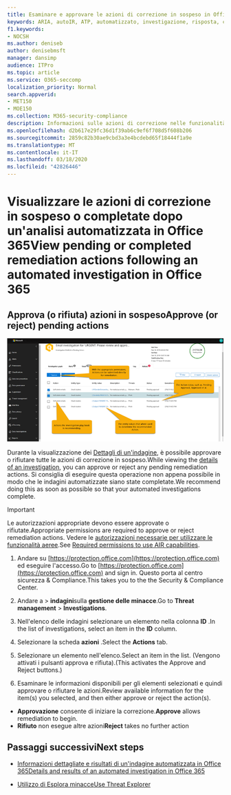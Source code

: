 ```yaml
---
title: Esaminare e approvare le azioni di correzione in sospeso in Office 365 analisi automatizzata e risposta
keywords: ARIA, autoIR, ATP, automatizzato, investigazione, risposta, correzione, minacce, avanzate, minacce, protezione
f1.keywords:
- NOCSH
ms.author: deniseb
author: denisebmsft
manager: dansimp
audience: ITPro
ms.topic: article
ms.service: O365-seccomp
localization_priority: Normal
search.appverid:
- MET150
- MOE150
ms.collection: M365-security-compliance
description: Informazioni sulle azioni di correzione nelle funzionalità di analisi e risposta automatizzate in Office 365 Advanced Threat Protection Plan 2.
ms.openlocfilehash: d2b617e29fc36d1f39ab6c9ef6f708d5f608b206
ms.sourcegitcommit: 2859c82b30ae9cbd3a3e4bcdebd65f18444f1a9e
ms.translationtype: MT
ms.contentlocale: it-IT
ms.lasthandoff: 03/18/2020
ms.locfileid: "42826446"
---
```

# <a name="view-pending-or-completed-remediation-actions-following-an-automated-investigation-in-office-365"></a><span data-ttu-id="4e0de-104">Visualizzare le azioni di correzione in sospeso o completate dopo un'analisi automatizzata in Office 365</span><span class="sxs-lookup"><span data-stu-id="4e0de-104">View pending or completed remediation actions following an automated investigation in Office 365</span></span>

## <a name="approve-or-reject-pending-actions"></a><span data-ttu-id="4e0de-105">Approva (o rifiuta) azioni in sospeso</span><span class="sxs-lookup"><span data-stu-id="4e0de-105">Approve (or reject) pending actions</span></span>

![Pagina azione indagini AEREe](../../media/air-investigationactionspage.png)

<span data-ttu-id="4e0de-107">Durante la visualizzazione dei [Dettagli di un'indagine](air-view-investigation-results.md), è possibile approvare o rifiutare tutte le azioni di correzione in sospeso.</span><span class="sxs-lookup"><span data-stu-id="4e0de-107">While viewing the [details of an investigation](air-view-investigation-results.md), you can approve or reject any pending remediation actions.</span></span> <span data-ttu-id="4e0de-108">Si consiglia di eseguire questa operazione non appena possibile in modo che le indagini automatizzate siano state completate.</span><span class="sxs-lookup"><span data-stu-id="4e0de-108">We recommend doing this as soon as possible so that your automated investigations complete.</span></span>

> [!IMPORTANT]
> <span data-ttu-id="4e0de-109">Le autorizzazioni appropriate devono essere approvate o rifiutate.</span><span class="sxs-lookup"><span data-stu-id="4e0de-109">Appropriate permissions are required to approve or reject remediation actions.</span></span> <span data-ttu-id="4e0de-110">Vedere le [autorizzazioni necessarie per utilizzare le funzionalità aeree](office-365-air.md#required-permissions-to-use-air-capabilities).</span><span class="sxs-lookup"><span data-stu-id="4e0de-110">See [Required permissions to use AIR capabilities](office-365-air.md#required-permissions-to-use-air-capabilities).</span></span>

1. <span data-ttu-id="4e0de-111">Andare su [https://protection.office.com](https://protection.office.com) ed eseguire l'accesso.</span><span class="sxs-lookup"><span data-stu-id="4e0de-111">Go to [https://protection.office.com](https://protection.office.com) and sign in.</span></span> <span data-ttu-id="4e0de-112">Questo porta al centro sicurezza & Compliance.</span><span class="sxs-lookup"><span data-stu-id="4e0de-112">This takes you to the the Security & Compliance Center.</span></span>

2. <span data-ttu-id="4e0de-113">Andare a > **indagini**sulla **gestione delle minacce**.</span><span class="sxs-lookup"><span data-stu-id="4e0de-113">Go to **Threat management** > **Investigations**.</span></span>

3. <span data-ttu-id="4e0de-114">Nell'elenco delle indagini selezionare un elemento nella colonna **ID** .</span><span class="sxs-lookup"><span data-stu-id="4e0de-114">In the list of investigations, select an item in the **ID** column.</span></span> 

4. <span data-ttu-id="4e0de-115">Selezionare la scheda **azioni** .</span><span class="sxs-lookup"><span data-stu-id="4e0de-115">Select the **Actions** tab.</span></span>

5. <span data-ttu-id="4e0de-116">Selezionare un elemento nell'elenco.</span><span class="sxs-lookup"><span data-stu-id="4e0de-116">Select an item in the list.</span></span> <span data-ttu-id="4e0de-117">(Vengono attivati i pulsanti approva e rifiuta).</span><span class="sxs-lookup"><span data-stu-id="4e0de-117">(This activates the Approve and Reject buttons.)</span></span>

6. <span data-ttu-id="4e0de-118">Esaminare le informazioni disponibili per gli elementi selezionati e quindi approvare o rifiutare le azioni.</span><span class="sxs-lookup"><span data-stu-id="4e0de-118">Review available information for the item(s) you selected, and then either approve or reject the action(s).</span></span> 
 - <span data-ttu-id="4e0de-119">**Approvazione** consente di iniziare la correzione.</span><span class="sxs-lookup"><span data-stu-id="4e0de-119">**Approve** allows remediation to begin.</span></span>
 - <span data-ttu-id="4e0de-120">**Rifiuto** non esegue altre azioni</span><span class="sxs-lookup"><span data-stu-id="4e0de-120">**Reject** takes no further action</span></span>

## <a name="next-steps"></a><span data-ttu-id="4e0de-121">Passaggi successivi</span><span class="sxs-lookup"><span data-stu-id="4e0de-121">Next steps</span></span>

- [<span data-ttu-id="4e0de-122">Informazioni dettagliate e risultati di un'indagine automatizzata in Office 365</span><span class="sxs-lookup"><span data-stu-id="4e0de-122">Details and results of an automated investigation in Office 365</span></span>](air-view-investigation-results.md)

- [<span data-ttu-id="4e0de-123">Utilizzo di Esplora minacce</span><span class="sxs-lookup"><span data-stu-id="4e0de-123">Use Threat Explorer</span></span>](threat-explorer.md)